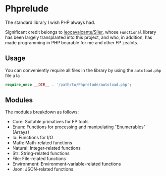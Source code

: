 # Phprelude

The standard library I wish PHP always had.

Significant credit belongs to [leocavalcante/Siler](https://github.com/leocavalcante/Siler), whose `Functional` library
has been largely transplanted into this project, and who, in addition, has made
programming in PHP bearable for me and other FP zealots.

## Usage

You can conveniently require all files in the library by using the
`autoload.php` file a la

```php
require_once __DIR__ . '/path/to/Phprelude/autoload.php';
```

## Modules

The modules breakdown as follows:
  - Core: Suitable primatives for FP tools
  - Enum: Functions for processing and manipulating "Enumerables" (Arrays)
  - Io: Functions for I/O
  - Math: Math-related functions
  - Natural: Integer-related functions
  - Str: String-related functions
  - File: File-related functions
  - Environment: Environment-variable-related functions
  - Json: JSON-related functions
